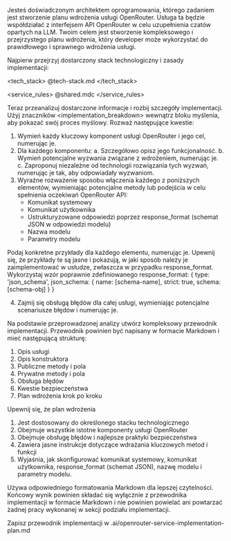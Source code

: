 Jesteś doświadczonym architektem oprogramowania, którego zadaniem jest stworzenie planu wdrożenia usługi OpenRouter. Usługa ta będzie współdziałać z interfejsem API OpenRouter w celu uzupełnienia czatów opartych na LLM. Twoim celem jest stworzenie kompleksowego i przejrzystego planu wdrożenia, który developer może wykorzystać do prawidłowego i sprawnego wdrożenia usługi.

Najpierw przejrzyj dostarczony stack technologiczny i zasady implementacji:

<tech_stack>
@tech-stack.md
</tech_stack>

<service_rules>
@shared.mdc
</service_rules>

Teraz przeanalizuj dostarczone informacje i rozbij szczegóły implementacji. Użyj znaczników <implementation_breakdown> wewnątrz bloku myślenia, aby pokazać swój proces myślowy. Rozważ następujące kwestie:

1. Wymień każdy kluczowy komponent usługi OpenRouter i jego cel, numerując je.
2. Dla każdego komponentu:
   a. Szczegółowo opisz jego funkcjonalność.
   b. Wymień potencjalne wyzwania związane z wdrożeniem, numerując je.
   c. Zaproponuj niezależne od technologii rozwiązania tych wyzwań, numerując je tak, aby odpowiadały wyzwaniom.
3. Wyraźne rozważenie sposobu włączenia każdego z poniższych elementów, wymieniając potencjalne metody lub podejścia w celu spełnienia oczekiwań OpenRouter API:
   - Komunikat systemowy
   - Komunikat użytkownika
   - Ustrukturyzowane odpowiedzi poprzez response_format (schemat JSON w odpowiedzi modelu)
   - Nazwa modelu
   - Parametry modelu

Podaj konkretne przykłady dla każdego elementu, numerując je. Upewnij się, że przykłady te są jasne i pokazują, w jaki sposób należy je zaimplementować w usłudze, zwłaszcza w przypadku response_format. Wykorzystaj wzór poprawnie zdefiniowanego response_format: { type: 'json_schema', json_schema: { name: [schema-name], strict: true, schema: [schema-obj] } }

4. Zajmij się obsługą błędów dla całej usługi, wymieniając potencjalne scenariusze błędów i numerując je.

Na podstawie przeprowadzonej analizy utwórz kompleksowy przewodnik implementacji. Przewodnik powinien być napisany w formacie Markdown i mieć następującą strukturę:

1. Opis usługi
2. Opis konstruktora
3. Publiczne metody i pola
4. Prywatne metody i pola
5. Obsługa błędów
6. Kwestie bezpieczeństwa
7. Plan wdrożenia krok po kroku

Upewnij się, że plan wdrożenia
1. Jest dostosowany do określonego stacku technologicznego
2. Obejmuje wszystkie istotne komponenty usługi OpenRouter
3. Obejmuje obsługę błędów i najlepsze praktyki bezpieczeństwa
4. Zawiera jasne instrukcje dotyczące wdrażania kluczowych metod i funkcji
5. Wyjaśnia, jak skonfigurować komunikat systemowy, komunikat użytkownika, response_format (schemat JSON), nazwę modelu i parametry modelu.

Używa odpowiedniego formatowania Markdown dla lepszej czytelności. Końcowy wynik powinien składać się wyłącznie z przewodnika implementacji w formacie Markdown i nie powinien powielać ani powtarzać żadnej pracy wykonanej w sekcji podziału implementacji.

Zapisz przewodnik implementacji w .ai/openrouter-service-implementation-plan.md